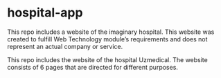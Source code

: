 # hospital-app
This repo includes a website of the imaginary hospital. This website was created to fulfill Web Technology module’s requirements and does not represent an actual company or service. 

This repo includes the website of the hospital Uzmedical. The website consists of 6 pages that are directed for different purposes.